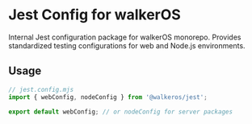 # Jest Config for walkerOS

Internal Jest configuration package for walkerOS monorepo. Provides standardized
testing configurations for web and Node.js environments.

## Usage

```javascript
// jest.config.mjs
import { webConfig, nodeConfig } from '@walkeros/jest';

export default webConfig; // or nodeConfig for server packages
```
